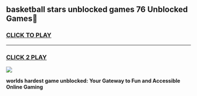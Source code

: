 
## basketball stars unblocked games 76 Unblocked Games👋
<h3>
<a href="https://premium.freeplayer.one?title=basketball_stars_unblocked_games_76&ref=16F">CLICK TO PLAY</a></h3>
<hr>

<h3>
<a href="https://premium.freeplayer.one?title=basketball_stars_unblocked_games_76&ref=16F">CLICK 2 PLAY</a>
  
</h3>

<a href="https://premium.freeplayer.one?title=basketball_stars_unblocked_games_76&ref=16F/"><img src="https://clearcache.store/games.png"></a>


**worlds hardest game unblocked: Your Gateway to Fun and Accessible Online Gaming**

